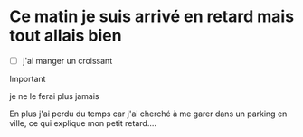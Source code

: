 # Ce matin je suis arrivé en retard mais tout allais bien
- [ ]   j'ai manger un croissant
> [!IMPORTANT]
> je ne le ferai plus jamais

En plus j'ai perdu du temps car j'ai cherché à me garer dans un parking en ville, ce qui explique mon petit retard....